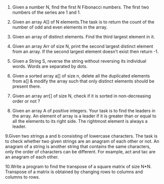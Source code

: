 1. Given a number N, find the first N Fibonacci numbers. The first two numbers of the series are 1 and 1.

2. Given an array A[] of N elements.The task is to return the count of the number of odd and even elements in the array.

3. Given an array of distinct elements. Find the third largest element in it.

4. Given an array Arr of size N, print the second largest distinct element from an array. If the second largest element doesn't exist then return -1.

5. Given a String S, reverse the string without reversing its individual words. Words are separated by dots.

6. Given a sorted array a[] of size n, delete all the duplicated elements from a[] & modify the array such that only distinct elements should be present there.

7. Given an array arr[] of size N, check if it is sorted in non-decreasing order or not ?

8. Given an array A of positive integers. Your task is to find the leaders in the array. An element of array is a leader if it is greater than or equal to all the elements to its right side. The rightmost element is always a leader. 

9.Given two strings a and b consisting of lowercase characters. The task is to check whether two given strings are an anagram of each other or not. An anagram of a string is another string that contains the same characters, only the order of characters can be different. For example, act and tac are an anagram of each other.

10.Write a program to find the transpose of a square matrix of size N*N. Transpose of a matrix is obtained by changing rows to columns and columns to rows.
